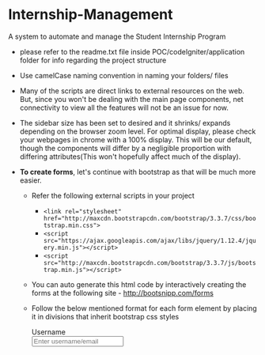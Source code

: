 # Internship-Management
A system to automate and manage the Student Internship Program

- please refer to the readme.txt file inside POC/codeIgniter/application folder for info regarding the project structure

- Use camelCase naming convention in naming your folders/ files

- Many of the scripts are direct links to external resources on the web. But, since you won't be dealing with the main page        components, net connectivity to view all the features will not be an issue for now.

- The sidebar size has been set to desired and it shrinks/ expands depending on the browser zoom level. For optimal display,       please check your webpages in chrome with a 100% display. This will be our default, though the components will differ by a       negligible proportion with differing attributes(This won't hopefully affect much of the display).

- <b>To create forms</b>, let's continue with bootstrap as that will be much more easier. 

    - Refer the following external scripts in your project
        - `<link rel="stylesheet" href="http://maxcdn.bootstrapcdn.com/bootstrap/3.3.7/css/bootstrap.min.css">`
        - `<script src="https://ajax.googleapis.com/ajax/libs/jquery/1.12.4/jquery.min.js"></script>`
        - `<script src="http://maxcdn.bootstrapcdn.com/bootstrap/3.3.7/js/bootstrap.min.js"></script>`
        
    - You can auto generate this html code by interactively creating the forms at the following site
          - http://bootsnipp.com/forms
          
    - Follow the below mentioned format for each form element by placing it in divisions that inherit bootstrap css styles
        <div class="form-group">
            <label class="col-md-4 control-label" for="userName">Username</label>
            <div class="col-md-4">
                <input id="userName" name="userName" placeholder="Enter username/email" class="form-control input-md" required="" type="text">
            </div>
        </div>
    
